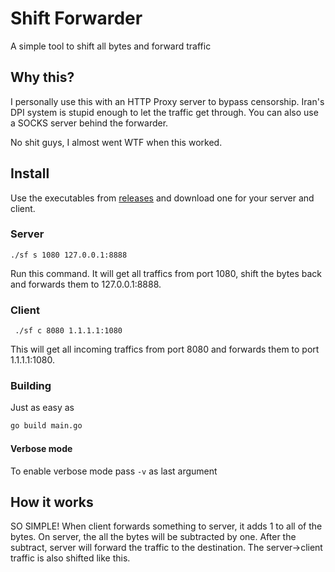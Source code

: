 # Shift Forwarder
A simple tool to shift all bytes and forward traffic
## Why this?
I personally use this with an HTTP Proxy server to bypass censorship. Iran's DPI system is stupid enough to let the traffic get through. You can also use a SOCKS server behind the forwarder.

No shit guys, I almost went WTF when this worked.
## Install
Use the executables from [releases](https://github.com/HirbodBehnam/Shift-Forwarder/releases) and download one for your server and client.
### Server
```
./sf s 1080 127.0.0.1:8888
```
Run this command. It will get all traffics from port 1080, shift the bytes back and forwards them to 127.0.0.1:8888.
### Client
```
 ./sf c 8080 1.1.1.1:1080
```
This will get all incoming traffics from port 8080 and forwards them to port 1.1.1.1:1080.
### Building
Just as easy as
```bash
go build main.go
```
#### Verbose mode
To enable verbose mode pass `-v` as last argument
## How it works
SO SIMPLE! When client forwards something to server, it adds 1 to all of the bytes. On server, the all the bytes will be subtracted by one. After the subtract, server will forward the traffic to the destination. The server->client traffic is also shifted like this.
